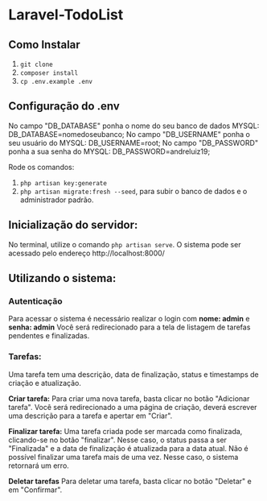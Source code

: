 # Laravel-TodoList

## Como Instalar

1. `git clone`
1. `composer install`
1. `cp .env.example .env`

## Configuração do .env

No campo "DB_DATABASE" ponha o nome do seu banco de dados MYSQL: DB_DATABASE=nomedoseubanco;
No campo "DB_USERNAME" ponha o seu usuário do MYSQL: DB_USERNAME=root;
No campo "DB_PASSWORD" ponha a sua senha do MYSQL: DB_PASSWORD=andreluiz19;

Rode os comandos:
1. `php artisan key:generate`
1. `php artisan migrate:fresh --seed`, para subir o banco de dados e o administrador padrão.

## Inicialização do servidor:
No terminal, utilize o comando `php artisan serve`. O sistema pode ser acessado pelo endereço http://localhost:8000/

## Utilizando o sistema:

### Autenticação
Para acessar o sistema é necessário realizar o login com **nome: admin** e **senha: admin**
Você será redirecionado para a tela de listagem de tarefas pendentes e finalizadas. 

### Tarefas:
Uma tarefa tem uma descrição, data de finalização, status e timestamps de criação e atualização.

**Criar tarefa:**
    Para criar uma nova tarefa, basta clicar no botão "Adicionar tarefa". Você será redirecionado a uma página de criação, deverá escrever uma descrição para a tarefa e apertar em "Criar".
    
**Finalizar tarefa:**
    Uma tarefa criada pode ser marcada como finalizada, clicando-se no botão "finalizar". Nesse caso, o status passa a ser "Finalizada" e a data de finalização é atualizada para a data atual.
    Não é possível finalizar uma tarefa mais de uma vez. Nesse caso, o sistema retornará um erro.

**Deletar tarefas**
    Para deletar uma tarefa, basta clicar no botão "Deletar" e  em "Confirmar".




